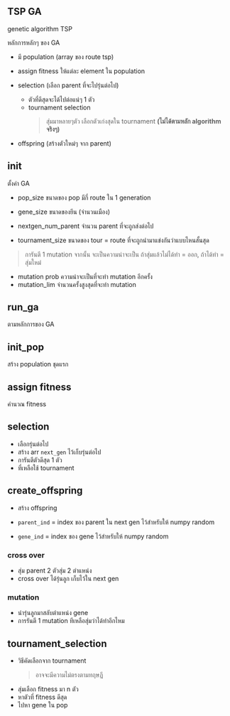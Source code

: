 ## TSP GA

genetic algorithm TSP

หลักการหลักๆ ของ GA

- มี population (array ของ route tsp)
- assign fitness ให้แต่ละ element ใน population
- selection (เลือก parent ที่จะไปรุ่นต่อไป)
  - ตัวที่ดีสุดจะได้ไปต่อแน่ๆ 1 ตัว
  - tournament selection
    > สุ่มมาหลายๆตัว เลือกตัวเก่งสุดใน tournament **(ไม่ได้ตามหลัก algorithm จริงๆ)**
    
- offspring (สร้างตัวใหม่ๆ จาก parent)

## **init**

ตั้งค่า GA

- pop_size ขนาดของ pop มีกี่ route ใน 1 generation
- gene_size ขนาดของยีน (จำนวนเมือง)

- nextgen_num_parent จำนวน parent ที่จะถูกส่งต่อไป
- tournament_size ขนาดของ tour = route ที่จะถูกนำมาแข่งกันว่าแบบไหนสั้นสุด

> การันตี 1 mutation จากนั้น จะเป็นความน่าจะเป็น ถ้าสุ่มแล้วไม่ได้ทำ = ออก, ถ้าได้ทำ = สุ่มใหม่

- mutation prob ความน่าจะเป็นที่จะทำ mutation อีกครั้ง
- mutation_lim จำนวนครั้งสูงสุดที่จะทำ mutation

## run_ga

ตามหลักการของ GA

## init_pop

สร้าง population ชุดแรก

## assign fitness

คำนวณ fitness

## selection

- เลือกรุ่นต่อไป
- สร้าง arr `next_gen` ไว้เก็บรุ่นต่อไป
- การันตีตัวดีสุด 1 ตัว
- ที่เหลือใช้ tournament

## create_offspring

- สร้าง offspring

- `parent_ind` = index ของ parent ใน next gen ไว้สำหรับให้ numpy random
- `gene_ind` = index ของ gene ไว้สำหรับให้ numpy random

### cross over

- สุ่ม parent 2 ตัวสุ่ม 2 ตำแหน่ง
- cross over ได้รุ่นลูก เก็บไว้ใน next gen

### mutation

- นำรุ่นลูกมาสลับตำแหน่ง gene
- การรันตี 1 mutation ทีเหลือสุ่มว่าได้ทำอีกไหม

## tournament_selection

- วิธีคัดเลือกจาก tournament
  > อาจจะมีความไม่ตรงตามทฤษฎี
- สุ่มเลือก fitness มา n ตัว
- หาตัวที่ fitness ดีสุด
- ไปหา gene ใน pop
